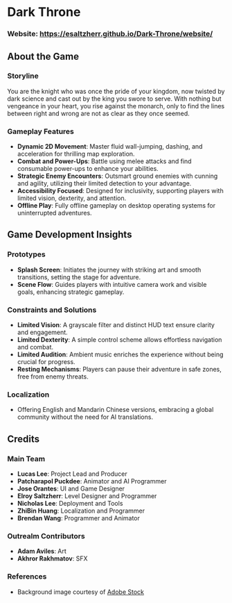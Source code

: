 # Dark Throne
### Website: https://esaltzherr.github.io/Dark-Throne/website/

## About the Game

### Storyline
You are the knight who was once the pride of your kingdom, now twisted by dark science and cast out by the king you swore to serve. With nothing but vengeance in your heart, you rise against the monarch, only to find the lines between right and wrong are not as clear as they once seemed.

### Gameplay Features
- **Dynamic 2D Movement**: Master fluid wall-jumping, dashing, and acceleration for thrilling map exploration.
- **Combat and Power-Ups**: Battle using melee attacks and find consumable power-ups to enhance your abilities.
- **Strategic Enemy Encounters**: Outsmart ground enemies with cunning and agility, utilizing their limited detection to your advantage.
- **Accessibility Focused**: Designed for inclusivity, supporting players with limited vision, dexterity, and attention.
- **Offline Play**: Fully offline gameplay on desktop operating systems for uninterrupted adventures.

## Game Development Insights

### Prototypes
- **Splash Screen**: Initiates the journey with striking art and smooth transitions, setting the stage for adventure.
- **Scene Flow**: Guides players with intuitive camera work and visible goals, enhancing strategic gameplay.

### Constraints and Solutions
- **Limited Vision**: A grayscale filter and distinct HUD text ensure clarity and engagement.
- **Limited Dexterity**: A simple control scheme allows effortless navigation and combat.
- **Limited Audition**: Ambient music enriches the experience without being crucial for progress.
- **Resting Mechanisms**: Players can pause their adventure in safe zones, free from enemy threats.

### Localization
- Offering English and Mandarin Chinese versions, embracing a global community without the need for AI translations.

## Credits

### Main Team
- **Lucas Lee**: Project Lead and Producer
- **Patcharapol Puckdee**: Animator and AI Programmer
- **Jose Orantes**: UI and Game Designer
- **Elroy Saltzherr**: Level Designer and Programmer
- **Nicholas Lee**: Deployment and Tools
- **ZhiBin Huang**: Localization and Programmer
- **Brendan Wang**: Programmer and Animator

### Outrealm Contributors
- **Adam Aviles**: Art
- **Akhror Rakhmatov**: SFX

### References
- Background image courtesy of [Adobe Stock](https://stock.adobe.com/search?k=purple+fire&asset_id=659831280)




